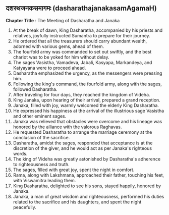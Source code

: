 ## दशरथजनकसमागमः (dasharathajanakasamAgamaH)

**Chapter Title** : The Meeting of Dasharatha and Janaka

1. At the break of dawn, King Dasharatha, accompanied by his priests and relatives, joyfully instructed Sumantra to prepare for their journey.
2. He ordered that all the treasurers should carry abundant wealth, adorned with various gems, ahead of them.
3. The fourfold army was commanded to set out swiftly, and the best chariot was to be yoked for him without delay.
4. The sages Vasistha, Vamadeva, Jabali, Kasyapa, Markandeya, and Katyayana were to proceed ahead.
5. Dasharatha emphasized the urgency, as the messengers were pressing him.
6. Following the king's command, the fourfold army, along with the sages, followed Dasharatha.
7. After traveling for four days, they reached the kingdom of Videha.
8. King Janaka, upon hearing of their arrival, prepared a grand reception.
9. Janaka, filled with joy, warmly welcomed the elderly King Dasharatha.
10. He expressed his happiness at the arrival of the illustrious sage Vasistha and other eminent sages.
11. Janaka was relieved that obstacles were overcome and his lineage was honored by the alliance with the valorous Raghavas.
12. He requested Dasharatha to arrange the marriage ceremony at the conclusion of the sacrifice.
13. Dasharatha, amidst the sages, responded that acceptance is at the discretion of the giver, and he would act as per Janaka's righteous words.
14. The king of Videha was greatly astonished by Dasharatha's adherence to righteousness and truth.
15. The sages, filled with great joy, spent the night in comfort.
16. Rama, along with Lakshmana, approached their father, touching his feet, with Viswamitra leading them.
17. King Dasharatha, delighted to see his sons, stayed happily, honored by Janaka.
18. Janaka, a man of great wisdom and righteousness, performed his duties related to the sacrifice and his daughters, and spent the night peacefully.
